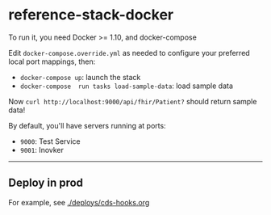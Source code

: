 # reference-stack-docker

To run it, you need Docker >= 1.10, and docker-compose

Edit `docker-compose.override.yml` as needed to configure your preferred local port mappings, then:

 * `docker-compose up`: launch the stack
 * `docker-compose  run tasks load-sample-data`: load sample data

Now `curl http://localhost:9000/api/fhir/Patient?` should return sample data!

By default, you'll have servers running at ports:

 * `9000`: Test Service
 * `9001`: Inovker

---

## Deploy in prod

For example, see [./deploys/cds-hooks.org](./deploys/cds-hooks.org)
